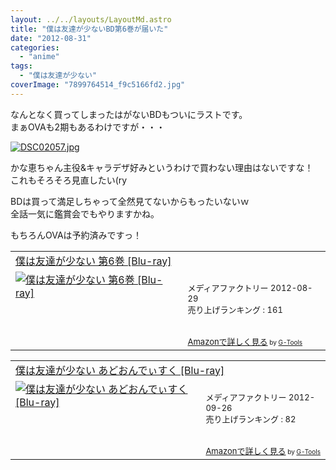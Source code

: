 ```yaml
---
layout: ../../layouts/LayoutMd.astro
title: "僕は友達が少ないBD第6巻が届いた"
date: "2012-08-31"
categories: 
  - "anime"
tags: 
  - "僕は友達が少ない"
coverImage: "7899764514_f9c5166fd2.jpg"
---
```


なんとなく買ってしまったはがないBDもついにラストです。  
まぁOVAも2期もあるわけですが・・・

[![DSC02057.jpg](/archive/images/9029362451_91f7767271.jpg)](http://www.flickr.com/photos/67522130@N08/9029362451/ "DSC02057.jpg")

かな恵ちゃん主役&キャラデザ好みというわけで買わない理由はないですな！  
これもそろそろ見直したい(ry

BDは買って満足しちゃって全然見てないからもったいないｗ  
全話一気に鑑賞会でもやりますかね。

もちろんOVAは予約済みですっ！

<table cellpadding="5" border="0"><tbody><tr><td colspan="2"><a href="https://www.amazon.co.jp/exec/obidos/ASIN/B005S8R3DQ/mizuka123-22/" target="_blank">僕は友達が少ない 第6巻 [Blu-ray]</a></td></tr><tr><td valign="top"><a href="https://www.amazon.co.jp/exec/obidos/ASIN/B005S8R3DQ/mizuka123-22/" target="_blank"><img border="0" alt="僕は友達が少ない 第6巻 [Blu-ray]" src="images/51cVrXAsCPL._SL160_.jpg"></a></td><td valign="top"><font size="-1"><br>メディアファクトリー 2012-08-29<br>売り上げランキング : 161<br><br><br><a href="https://www.amazon.co.jp/exec/obidos/ASIN/B005S8R3DQ/mizuka123-22/" target="_blank">Amazonで詳しく見る</a></font><font size="-2"> by <a href="http://www.goodpic.com/mt/aws/index.html">G-Tools</a></font></td></tr></tbody></table>

<table cellpadding="5" border="0"><tbody><tr><td colspan="2"><a href="https://www.amazon.co.jp/exec/obidos/ASIN/B007Y2P6LU/mizuka123-22/" target="_blank">僕は友達が少ない あどおんでぃすく [Blu-ray]</a></td></tr><tr><td valign="top"><a href="https://www.amazon.co.jp/exec/obidos/ASIN/B007Y2P6LU/mizuka123-22/" target="_blank"><img border="0" alt="僕は友達が少ない あどおんでぃすく [Blu-ray]" src="images/51frGyn5hFL._SL160_.jpg"></a></td><td valign="top"><font size="-1"><br>メディアファクトリー 2012-09-26<br>売り上げランキング : 82<br><br><br><a href="https://www.amazon.co.jp/exec/obidos/ASIN/B007Y2P6LU/mizuka123-22/" target="_blank">Amazonで詳しく見る</a></font><font size="-2"> by <a href="http://www.goodpic.com/mt/aws/index.html">G-Tools</a></font></td></tr></tbody></table>
